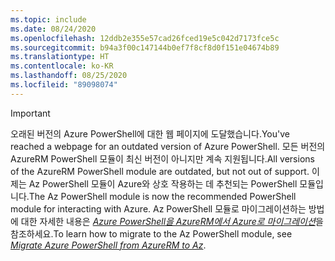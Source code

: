 ```yaml
---
ms.topic: include
ms.date: 08/24/2020
ms.openlocfilehash: 12ddb2e355e57cad26fced19e5c042d7173fce5c
ms.sourcegitcommit: b94a3f00c147144b0ef7f8cf8d0f151e04674b89
ms.translationtype: HT
ms.contentlocale: ko-KR
ms.lasthandoff: 08/25/2020
ms.locfileid: "89098074"
---
```

> [!IMPORTANT]
> <span data-ttu-id="0f529-101">오래된 버전의 Azure PowerShell에 대한 웹 페이지에 도달했습니다.</span><span class="sxs-lookup"><span data-stu-id="0f529-101">You've reached a webpage for an outdated version of Azure PowerShell.</span></span> <span data-ttu-id="0f529-102">모든 버전의 AzureRM PowerShell 모듈이 최신 버전이 아니지만 계속 지원됩니다.</span><span class="sxs-lookup"><span data-stu-id="0f529-102">All versions of the AzureRM PowerShell module are outdated, but not out of support.</span></span> <span data-ttu-id="0f529-103">이제는 Az PowerShell 모듈이 Azure와 상호 작용하는 데 추천되는 PowerShell 모듈입니다.</span><span class="sxs-lookup"><span data-stu-id="0f529-103">The Az PowerShell module is now the recommended PowerShell module for interacting with Azure.</span></span> <span data-ttu-id="0f529-104">Az PowerShell 모듈로 마이그레이션하는 방법에 대한 자세한 내용은 [_Azure PowerShell을 AzureRM에서 Azure로 마이그레이션_](https://aka.ms/azpsmigrate)을 참조하세요.</span><span class="sxs-lookup"><span data-stu-id="0f529-104">To learn how to migrate to the Az PowerShell module, see [_Migrate Azure PowerShell from AzureRM to Az_](https://aka.ms/azpsmigrate).</span></span>
